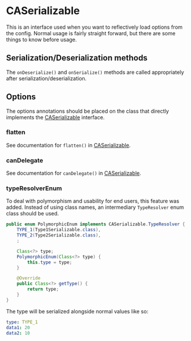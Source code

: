 # CASerializable

This is an interface used when you want to reflectively load options from the config.
Normal usage is fairly straight forward, but there are some things to know before usage.

## Serialization/Deserialization methods

The `onDeserialize()` and `onSerialize()` methods are called appropriately after serialization/deserialization.

## Options

The options annotations should be placed on the class that directly implements the [CASerializable](CASerializable.java)
interface.

### flatten

See documentation for `flatten()` in [CASerializable](CASerializable.java).

### canDelegate

See documentation for `canDelegate()` in [CASerializable](CASerializable.java).

### typeResolverEnum

To deal with polymorphism and usability for end users, this feature was added.
Instead of using class names, an intermediary `TypeResolver` enum class should be used.

```java
public enum PolymorphicEnum implements CASerializable.TypeResolver {
    TYPE_1(Type1Serializable.class),
    TYPE_2(Type2Serializable.class),
    ;

    Class<?> type;
    PolymorphicEnum(Class<?> type) {
        this.type = type;
    }

    @Override
    public Class<?> getType() {
        return type;
    }
}
```

The type will be serialized alongside normal values like so:

```yaml
type: TYPE_1
data1: 20
data2: 10
```
